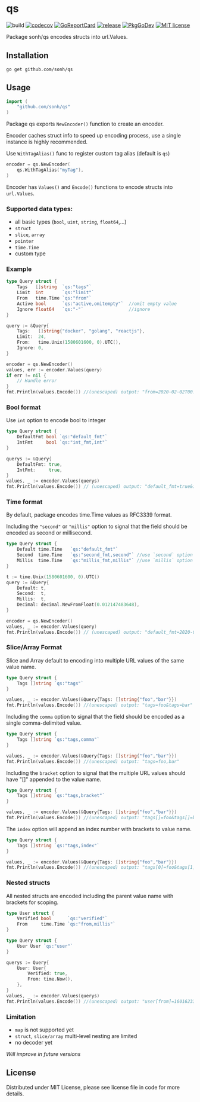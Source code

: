 # qs #
![build](https://github.com/sonh/qs/workflows/build/badge.svg?branch=main)
[![codecov](https://codecov.io/gh/sonh/qs/branch/main/graph/badge.svg)](https://codecov.io/gh/sonh/qs)
[![GoReportCard](https://goreportcard.com/badge/github.com/sonh/qs)](https://goreportcard.com/report/github.com/sonh/qs)
[![release](https://img.shields.io/github/release/sonh/qs.svg)](https://github.com/sonh/qs/releases/)
[![PkgGoDev](https://pkg.go.dev/badge/github.com/sonh/qs)](https://pkg.go.dev/github.com/sonh/qs)
[![MIT license](https://img.shields.io/badge/License-MIT-blue.svg)](https://github.com/sonh/qs/blob/main/LICENSE)

Package sonh/qs encodes structs into url.Values.

## Installation
```shell
go get github.com/sonh/qs
```

## Usage
```go
import (
    "github.com/sonh/qs"
)
```
Package qs exports `NewEncoder()` function to create an encoder. 

Encoder caches struct info to speed up encoding process, use a single instance is highly recommended. 

Use `WithTagAlias()` func to register custom tag alias (default is `qs`)
```go
encoder = qs.NewEncoder(
    qs.WithTagAlias("myTag"),
)
```

Encoder has `Values()` and `Encode()` functions to encode structs into `url.Values`.

### Supported data types:
- all basic types (`bool`, `uint`, `string`, `float64`,...)
- `struct`
- `slice`, `array`
- `pointer`
- `time.Time`   
- custom type

### Example
```go
type Query struct {
    Tags   []string  `qs:"tags"`
    Limit  int       `qs:"limit"`
    From   time.Time `qs:"from"`
    Active bool      `qs:"active,omitempty"`  //omit empty value
    Ignore float64   `qs:"-"`                 //ignore
}

query := &Query{
    Tags:   []string{"docker", "golang", "reactjs"},
    Limit:  24,
    From:   time.Unix(1580601600, 0).UTC(),
    Ignore: 0,
}

encoder = qs.NewEncoder()
values, err := encoder.Values(query)
if err != nil {
    // Handle error
}
fmt.Println(values.Encode()) //(unescaped) output: "from=2020-02-02T00:00:00Z&limit=24&tags=docker&tags=golang&tags=reactjs"
```
### Bool format
Use `int` option to encode bool to integer
```go
type Query struct {
    DefaultFmt bool `qs:"default_fmt"`
    IntFmt     bool `qs:"int_fmt,int"`
}

querys := &Query{
    DefaultFmt: true, 
    IntFmt:     true,
}
values, _ := encoder.Values(querys)
fmt.Println(values.Encode()) // (unescaped) output: "default_fmt=true&int_fmt=1"
```
### Time format
By default, package encodes time.Time values as RFC3339 format. 

Including the `"second"` or `"millis"` option to signal that the field should be encoded as second or millisecond.
```go
type Query struct {
    Default time.Time   `qs:"default_fmt"`
    Second  time.Time   `qs:"second_fmt,second"` //use `second` option
    Millis  time.Time   `qs:"millis_fmt,millis"` //use `millis` option
}

t := time.Unix(1580601600, 0).UTC()
query := &Query{
    Default: t,
    Second:  t,
    Millis:  t,
    Decimal: decimal.NewFromFloat(0.012147483648),
}

encoder = qs.NewEncoder()
values, _ := encoder.Values(query)
fmt.Println(values.Encode()) // (unescaped) output: "default_fmt=2020-02-02T00:00:00Z&millis_fmt=1580601600000&second_fmt=1580601600"
```

### Slice/Array Format
Slice and Array default to encoding into multiple URL values of the same value name.
```go
type Query struct {
    Tags []string `qs:"tags"`
}

values, _ := encoder.Values(&Query{Tags: []string{"foo","bar"}})
fmt.Println(values.Encode()) //(unescaped) output: "tags=foo&tags=bar"
```

Including the `comma` option to signal that the field should be encoded as a single comma-delimited value.
```go
type Query struct {
    Tags []string `qs:"tags,comma"`
}

values, _ := encoder.Values(&Query{Tags: []string{"foo","bar"}})
fmt.Println(values.Encode()) //(unescaped) output: "tags=foo,bar"
```

Including the `bracket` option to signal that the multiple URL values should have "[]" appended to the value name.
```go
type Query struct {
    Tags []string `qs:"tags,bracket"`
}

values, _ := encoder.Values(&Query{Tags: []string{"foo","bar"}})
fmt.Println(values.Encode()) //(unescaped) output: "tags[]=foo&tags[]=bar"
```

The `index` option will append an index number with brackets to value name.
```go
type Query struct {
    Tags []string `qs:"tags,index"`
}

values, _ := encoder.Values(&Query{Tags: []string{"foo","bar"}})
fmt.Println(values.Encode()) //(unescaped) output: "tags[0]=foo&tags[1]=bar"
```

### Nested structs
All nested structs are encoded including the parent value name with brackets for scoping.
```go
type User struct {
    Verified bool      `qs:"verified"`
    From     time.Time `qs:"from,millis"`
}

type Query struct {
    User User `qs:"user"`
}

querys := Query{
    User: User{
        Verified: true,
        From: time.Now(),
    },
}
values, _ := encoder.Values(querys)
fmt.Println(values.Encode()) //(unescaped) output: "user[from]=1601623397728&user[verified]=true"
```

### Limitation
- `map` is not supported yet
- `struct`, `slice/array` multi-level nesting are limited
- no decoder yet

_Will improve in future versions_ 

## License
Distributed under MIT License, please see license file in code for more details.
